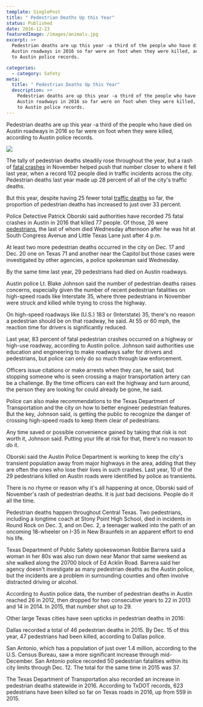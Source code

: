 ```yaml
---
template: SinglePost
title: " Pedestrian Deaths Up this Year"
status: Published
date: 2016-12-23
featuredImage: /images/animals.jpg
excerpt: >+
  Pedestrian deaths are up this year -a third of the people who have died on
  Austin roadways in 2016 so far were on foot when they were killed, according
  to Austin police records.

categories:
  - category: Safety
meta:
  title: " Pedestrian Deaths Up this Year"
  description: >+
    Pedestrian deaths are up this year -a third of the people who have died on
    Austin roadways in 2016 so far were on foot when they were killed, according
    to Austin police records.
---
```

<!--StartFragment-->

Pedestrian deaths are up this year -a third of the people who have died on Austin roadways in 2016 so far were on foot when they were killed, according to Austin police records.

![](/images/broken-glasses.jpg)

The tally of pedestrian deaths steadily rose throughout the year, but a rash of [fatal crashes](/practice-areas/wrongful-death-attorney/) in November helped push that number closer to where it fell last year, when a record 102 people died in traffic incidents across the city. Pedestrian deaths last year made up 28 percent of all of the city's traffic deaths.

But this year, despite having 25 fewer total [traffic deaths](/practice-areas/wrongful-death-attorney/) so far, the proportion of pedestrian deaths has increased to just over 33 percent.

Police Detective Patrick Oborski said authorities have recorded 75 fatal crashes in Austin in 2016 that killed 77 people. Of those, 26 were [pedestrians](/practice-areas/pedestrian-accident-lawyers/), the last of whom died Wednesday afternoon after he was hit at South Congress Avenue and Little Texas Lane just after 4 p.m.

At least two more pedestrian deaths occurred in the city on Dec. 17 and Dec. 20 one on Texas 71 and another near the Capitol but those cases were investigated by other agencies, a police spokesman said Wednesday.

By the same time last year, 29 pedestrians had died on Austin roadways.

Austin police Lt. Blake Johnson said the number of pedestrian deaths raises concerns, especially given the number of recent pedestrian fatalities on high-speed roads like Interstate 35, where three pedestrians in November were struck and killed while trying to cross the highway.

On high-speed roadways like (U.S.) 183 or (Interstate) 35, there's no reason a pedestrian should be on that roadway, he said. At 55 or 60 mph, the reaction time for drivers is significantly reduced.

Last year, 83 percent of fatal pedestrian crashes occurred on a highway or high-use roadway, according to Austin police. Johnson said authorities use education and engineering to make roadways safer for drivers and pedestrians, but police can only do so much through law enforcement.

Officers issue citations or make arrests when they can, he said, but stopping someone who is seen crossing a major transportation artery can be a challenge. By the time officers can exit the highway and turn around, the person they are looking for could already be gone, he said.

Police can also make recommendations to the Texas Department of Transportation and the city on how to better engineer pedestrian features. But the key, Johnson said, is getting the public to recognize the danger of crossing high-speed roads to keep them clear of pedestrians.

Any time saved or possible convenience gained by taking that risk is not worth it, Johnson said. Putting your life at risk for that, there's no reason to do it.

Oborski said the Austin Police Department is working to keep the city's transient population away from major highways in the area, adding that they are often the ones who lose their lives in such crashes. Last year, 10 of the 29 pedestrians killed on Austin roads were identified by police as transients.

There is no rhyme or reason why it's all happening at once, Oborski said of November's rash of pedestrian deaths. It is just bad decisions. People do it all the time.

Pedestrian deaths happen throughout Central Texas. Two pedestrians, including a longtime coach at Stony Point High School, died in incidents in Round Rock on Dec. 3, and on Dec. 2, a teenager walked into the path of an oncoming 18-wheeler on I-35 in New Braunfels in an apparent effort to end his life.

Texas Department of Public Safety spokeswoman Robbie Barrera said a woman in her 80s was also run down near Manor that same weekend as she walked along the 20700 block of Ed Acklin Road. Barrera said her agency doesn't investigate as many pedestrian deaths as the Austin police, but the incidents are a problem in surrounding counties and often involve distracted driving or alcohol.

According to Austin police data, the number of pedestrian deaths in Austin reached 26 in 2012, then dropped for two consecutive years to 22 in 2013 and 14 in 2014. In 2015, that number shot up to 29.

Other large Texas cities have seen upticks in pedestrian deaths in 2016:

 Dallas recorded a total of 46 pedestrian deaths in 2015. By Dec. 15 of this year, 47 pedestrians had been killed, according to Dallas police.

 San Antonio, which has a population of just over 1.4 million, according to the U.S. Census Bureau, saw a more significant increase through mid-December. San Antonio police recorded 50 pedestrian fatalities within its city limits through Dec. 12. The total for the same time in 2015 was 37.

The Texas Department of Transportation also recorded an increase in pedestrian deaths statewide in 2016. According to TxDOT records, 623 pedestrians have been killed so far on Texas roads in 2016, up from 559 in 2015.

<!--EndFragment-->
